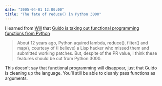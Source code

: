 ```yaml
---
date: "2005-04-01 12:00:00"
title: "The fate of reduce() in Python 3000"
---
```




I learned from [Will](https://willwhim.blogspot.com/) that [Guido is taking out functional programming functions from Python](http://www.artima.com/weblogs/viewpost.jsp?thread=98196)

>About 12 years ago, Python aquired lambda, reduce(), filter() and map(), courtesy of (I believe) a Lisp hacker who missed them and submitted working patches. But, despite of the PR value, I think these features should be cut from Python 3000.


This doesn&rsquo;t say that functional programming will disappear, just that Guido is cleaning up the language. You&rsquo;ll still be able to cleanly pass functions as arguments.

